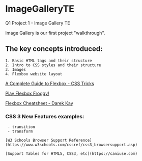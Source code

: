 # ImageGalleryTE
Q1 Project 1 - Image Gallery TE

Image Gallery is our first project "walkthrough".

## The key concepts introduced:

    1. Basic HTML tags and their structure
    2. Intro to CSS styles and their structure
    3. Images
    4. Flexbox website layout
    
[A Complete Guide to Flexbox - CSS Tricks](https://css-tricks.com/snippets/css/a-guide-to-flexbox/)

[Play Flexbox Froggy!](https://flexboxfroggy.com)

[Flexbox Cheatsheet - Darek Kay](https://darekkay.com/flexbox-cheatsheet/)


### CSS 3 New Features examples:

     - transition
     - transform
    
    [W3 Schools Browser Support Reference](https://www.w3schools.com/cssref/css3_browsersupport.asp)
    
    [Support Tables for HTML5, CSS3, etc](https://caniuse.com)

    
